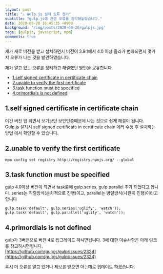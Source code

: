 ```yaml
---
layout: post
title: "⚠️ Gulp.js 설치 오류 정리"
subtitle: "gulp.js에 관련 오류를 정리해놓았습니다."
date: 2020-08-20 16:45:35 +0900
background: '/img/posts/2020-08-20/gulpjs.jpg'
tags: [gulpjs, javascript, npm]
comments: true
---
```


제가 새로 버전을 받고 설치하면서 버전이 3.9.1에서 4.0 이상 올라가 변화되면서 몇가지 오류가 나는 것을 발견하였습니다.

제가 알고 있는 오류를 정리하고 해결했던 방안을 공유합니다.

- [1.self signed certificate in certificate chain](#1self-signed-certificate-in-certificate-chain)
- [2.unable to verify the first certificate](#2unable-to-verify-the-first-certificate)
- [3.task function must be specified](#3task-function-must-be-specified)
- [4.primordials is not defined](#4primordials-is-not-defined)


## 1.self signed certificate in certificate chain
이건 버전 업 되면서 보기보단 보안인증때문에 나는 것으로 쉽게 해결이 됩니다. Gulp.js 설치시 self signed certificate in certificate chain 에러 수정 후 설치하는 방법 에서 확인할 수 있습니다.

## 2.unable to verify the first certificate
```
npm config set registry http://registry.npmjs.org/ --global
```

## 3.task function must be specified
gulp 4.0이상 버전이 되면서 task룰에 gulp.series, gulp.parallel 추가 되었다고 합니다. series는 직렬방식(순차적으로 진행)이고, parallel는 병렬방식(나란히 진행)이라고 합니다

```
gulp.task('default', gulp.series('uglify', 'watch')); gulp.task('default', gulp.parallel('uglify', 'watch'));
```

## 4.primordials is not defined
gulp가 3버전으로 버전 4로 업그레이드 하시면됩니다. 3에 대한 이슈사항은 아래 링크를 참고하시면됩니다.   
[https://github.com/gulpjs/gulp/issues/2324](https://github.com/gulpjs/gulp/issues/2324)

혹시 더 오류를 알고 있거나 제보를 받으면 아는대로 업데이트 하겠습니다.